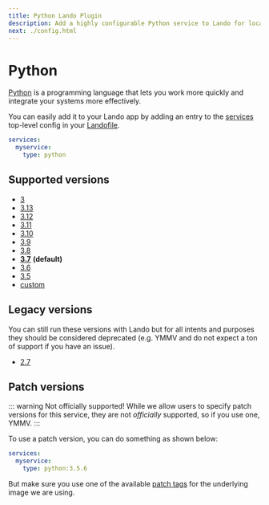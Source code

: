 ```yaml
---
title: Python Lando Plugin
description: Add a highly configurable Python service to Lando for local development with all the power of Docker and Docker Compose.
next: ./config.html
---
```


# Python

[Python](https://www.python.org/) is a programming language that lets you work more quickly and integrate your systems more effectively.

You can easily add it to your Lando app by adding an entry to the [services](https://docs.lando.dev/core/v3/services/lando.html) top-level config in your [Landofile](https://docs.lando.dev/core/v3).


```yaml
services:
  myservice:
    type: python
```

## Supported versions

*   [3](https://hub.docker.com/_/python)
*   [3.13](https://hub.docker.com/_/python)
*   [3.12](https://hub.docker.com/_/python)
*   [3.11](https://hub.docker.com/_/python)
*   [3.10](https://hub.docker.com/_/python)
*   [3.9](https://hub.docker.com/_/python)
*   [3.8](https://hub.docker.com/_/python)
*   **[3.7](https://hub.docker.com/_/python)** **(default)**
*   [3.6](https://hub.docker.com/_/python)
*   [3.5](https://hub.docker.com/_/python)
*   [custom](https://docs.lando.dev/core/v3/services/lando.html#overrides)

## Legacy versions

You can still run these versions with Lando but for all intents and purposes they should be considered deprecated (e.g. YMMV and do not expect a ton of support if you have an issue).

*   [2.7](https://hub.docker.com/_/python)

## Patch versions

::: warning Not officially supported!
While we allow users to specify patch versions for this service, they are not *officially* supported, so if you use one, YMMV.
:::

To use a patch version, you can do something as shown below:

```yaml
services:
  myservice:
    type: python:3.5.6
```

But make sure you use one of the available [patch tags](https://hub.docker.com/_/python/tags) for the underlying image we are using.

